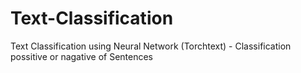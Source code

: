 # Text-Classification
Text Classification using Neural Network (Torchtext) - Classification possitive or nagative of Sentences
